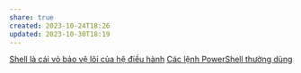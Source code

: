```yaml
---
share: true
created: 2023-10-24T18:26
updated: 2023-10-30T18:19
---
```

[Shell là cái vỏ bảo vệ lõi của hệ điều hành](../Shell%20l%C3%A0%20c%C3%A1i%20v%E1%BB%8F%20b%E1%BA%A3o%20v%E1%BB%87%20l%C3%B5i%20c%E1%BB%A7a%20h%E1%BB%87%20%C4%91i%E1%BB%81u%20h%C3%A0nh.md)
[Các lệnh PowerShell thường dùng](./C%C3%A1c%20l%E1%BB%87nh%20PowerShell%20th%C6%B0%E1%BB%9Dng%20d%C3%B9ng.md)
